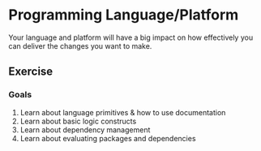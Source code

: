 # Programming Language/Platform

Your language and platform will have a big impact on how effectively you can deliver the changes you want to make.

## Exercise

### Goals

1. Learn about language primitives & how to use documentation
2. Learn about basic logic constructs
3. Learn about dependency management
4. Learn about evaluating packages and dependencies

